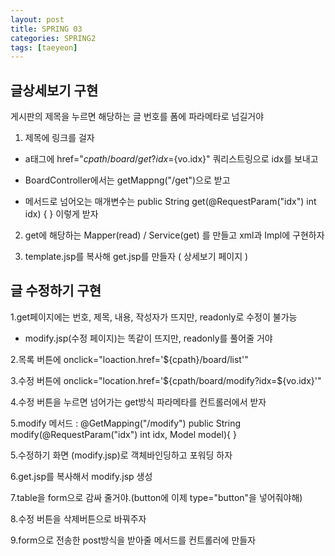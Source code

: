 ```yaml
---
layout: post
title: SPRING 03
categories: SPRING2
tags: [taeyeon]
---
```


## 글상세보기 구현

게시판의 제목을 누르면 해당하는 글 번호를 폼에 파라메타로 넘길거야

1. 제목에 링크를 걸자

- a태그에 href="${cpath}/board/get?idx=${vo.idx}" 쿼리스트링으로 idx를 보내고

- BoardController에서는 getMappng("/get")으로 받고

- 메서드로 넘어오는 매개변수는 public String get(@RequestParam("idx") int idx) { } 이렇게 받자

2. get에 해당하는 Mapper(read) / Service(get) 를 만들고 xml과 Impl에 구현하자

3. template.jsp를 복사해 get.jsp를 만들자 ( 상세보기 페이지 )


## 글 수정하기 구현

1.get페이지에는 번호, 제목, 내용, 작성자가 뜨지만, readonly로 수정이 불가능

- modify.jsp(수정 페이지)는 똑같이 뜨지만, readonly를 풀어줄 거야

2.목록 버튼에 onclick="loaction.href='${cpath}/board/list'"

3.수정 버튼에 onclick="location.href='${cpath/board/modify?idx=${vo.idx}'"

4.수정 버튼을 누르면 넘어가는 get방식 파라메타를 컨트롤러에서 받자

5.modify 메서드 : @GetMapping("/modify") public String modify(@RequestParam("idx") int idx, Model model){ }

5.수정하기 화면 (modify.jsp)로 객체바인딩하고 포워딩 하자

6.get.jsp를 복사해서 modify.jsp 생성

7.table을 form으로 감싸 줄거야.(button에 이제 type="button"을 넣어줘야해)

8.수정 버튼을 삭제버튼으로 바꿔주자

9.form으로 전송한 post방식을 받아줄 메서드를 컨트롤러에 만들자






